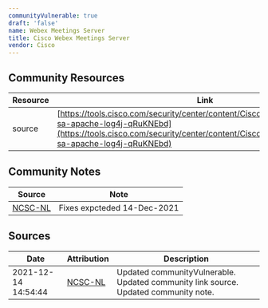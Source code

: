 ```yaml
---
communityVulnerable: true
draft: 'false'
name: Webex Meetings Server
title: Cisco Webex Meetings Server
vendor: Cisco
---
```



## Community Resources
| Resource | Link |
| --- | --- |
| source | [https://tools.cisco.com/security/center/content/CiscoSecurityAdvisory/cisco-sa-apache-log4j-qRuKNEbd](https://tools.cisco.com/security/center/content/CiscoSecurityAdvisory/cisco-sa-apache-log4j-qRuKNEbd) |

## Community Notes
| Source | Note |
| --- | --- |
| [NCSC-NL](https://github.com/NCSC-NL/log4shell/blob/main/software/README.md) | Fixes expcteded 14-Dec-2021 |

## Sources
| Date | Attribution | Description |
| --- | --- | --- |
| 2021-12-14 14:54:44 | [NCSC-NL](https://github.com/NCSC-NL/log4shell/blob/main/software/README.md) | Updated communityVulnerable. Updated community link source. Updated community note.  |
